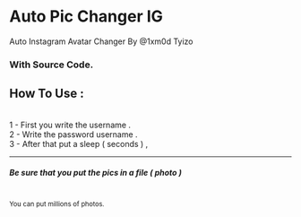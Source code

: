 # Auto Pic Changer IG
Auto Instagram Avatar Changer 
By @1xm0d Tyizo
<h3>With Source Code. </h3>
<h2> How To Use : </h2>
<br>
1 - First you write the username .
<br>
2 - Write the password username .
<br>
3 - After that put a sleep ( seconds ) ,
<br>
<hr>
<h5>Be sure that you put the pics in a file ( photo ) </h5>
<br>
<small>You can put millions of photos.</small>
